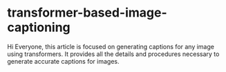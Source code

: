 # transformer-based-image-captioning
Hi Everyone, this article is focused on generating captions for any image using transformers. It provides all the details and procedures necessary to generate accurate captions for images.
